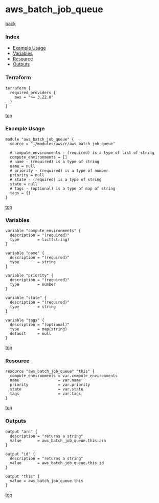 # aws_batch_job_queue

[back](../aws.md)

### Index

- [Example Usage](#example-usage)
- [Variables](#variables)
- [Resource](#resource)
- [Outputs](#outputs)

### Terraform

```hcl
terraform {
  required_providers {
    aws = ">= 3.22.0"
  }
}
```

[top](#index)

### Example Usage

```hcl
module "aws_batch_job_queue" {
  source = "./modules/aws/r/aws_batch_job_queue"

  # compute_environments - (required) is a type of list of string
  compute_environments = []
  # name - (required) is a type of string
  name = null
  # priority - (required) is a type of number
  priority = null
  # state - (required) is a type of string
  state = null
  # tags - (optional) is a type of map of string
  tags = {}
}
```

[top](#index)

### Variables

```hcl
variable "compute_environments" {
  description = "(required)"
  type        = list(string)
}

variable "name" {
  description = "(required)"
  type        = string
}

variable "priority" {
  description = "(required)"
  type        = number
}

variable "state" {
  description = "(required)"
  type        = string
}

variable "tags" {
  description = "(optional)"
  type        = map(string)
  default     = null
}
```

[top](#index)

### Resource

```hcl
resource "aws_batch_job_queue" "this" {
  compute_environments = var.compute_environments
  name                 = var.name
  priority             = var.priority
  state                = var.state
  tags                 = var.tags
}
```

[top](#index)

### Outputs

```hcl
output "arn" {
  description = "returns a string"
  value       = aws_batch_job_queue.this.arn
}

output "id" {
  description = "returns a string"
  value       = aws_batch_job_queue.this.id
}

output "this" {
  value = aws_batch_job_queue.this
}
```

[top](#index)